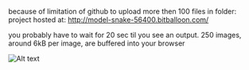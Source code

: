 because of limitation of github to upload more then 100 files in folder:
project hosted at:
http://model-snake-56400.bitballoon.com/

you probably have to wait for 20 sec til you see an output. 250 images, around 6kB per image, are buffered into your browser

![Alt text](https://raw.githubusercontent.com/tolkanabroski//master/babylonjs/loadingstills/10042.jpg)
